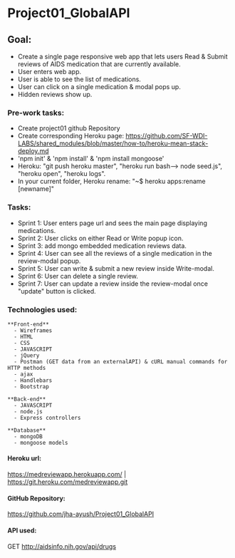 # Project01_GlobalAPI


## Goal:
- Create a single page responsive web app that lets users Read & Submit reviews of AIDS medication that are currently available.
- User enters web app.
- User is able to see the list of medications.
- User can click on a single medication & modal pops up.
- Hidden reviews show up.


### Pre-work tasks:
- Create project01 github Repository
- Create corresponding Heroku page: https://github.com/SF-WDI-LABS/shared_modules/blob/master/how-to/heroku-mean-stack-deploy.md
- 'npm init' & 'npm install' & 'npm install mongoose'
- Heroku: "git push heroku master", "heroku run bash--> node seed.js", "heroku open", "heroku logs".
- In your current folder, Heroku rename:  "~$ heroku apps:rename [newname]"


### Tasks:
- Sprint 1: User enters page url and sees the main page displaying medications.
- Sprint 2: User clicks on either Read or Write popup icon.
- Sprint 3: add mongo embedded medication reviews data.
- Sprint 4: User can see all the reviews of a single medication in the review-modal popup.
- Sprint 5: User can write & submit a new review inside Write-modal.
- Sprint 6: User can delete a single review.
- Sprint 7: User can update a review inside the review-modal once "update" button is clicked.

### Technologies used:
    **Front-end**
      - Wireframes
      - HTML
      - CSS
      - JAVASCRIPT
      - jQuery
      - Postman (GET data from an externalAPI) & cURL manual commands for HTTP methods
      - ajax
      - Handlebars
      - Bootstrap

    **Back-end**
      - JAVASCRIPT
      - node.js
      - Express controllers

    **Database**    
      - mongoDB
      - mongoose models


#### Heroku url:
https://medreviewapp.herokuapp.com/ | https://git.heroku.com/medreviewapp.git

#### GitHub Repository:
https://github.com/jha-ayush/Project01_GlobalAPI

#### API used:  
GET http://aidsinfo.nih.gov/api/drugs
